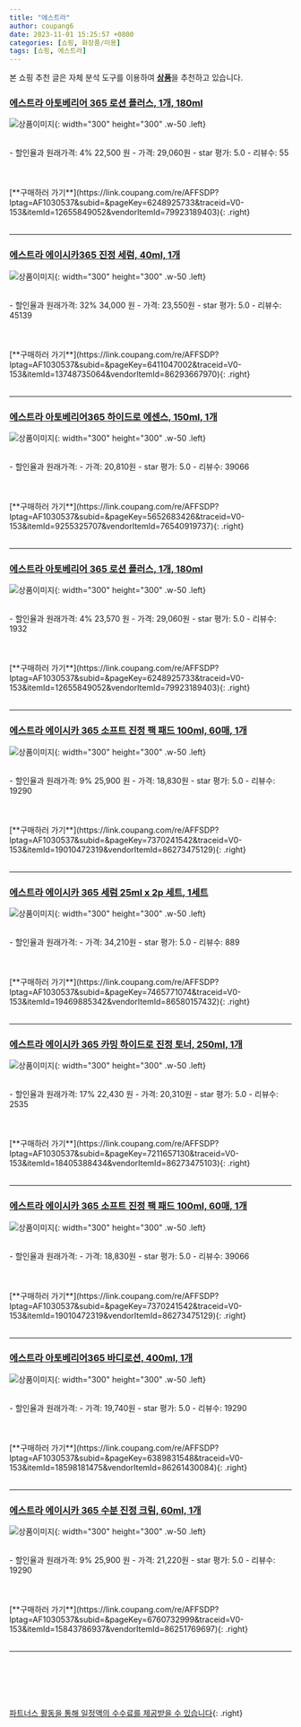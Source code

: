 ```yaml
---
title: "에스트라"
author: coupang6
date: 2023-11-01 15:25:57 +0800
categories: [쇼핑, 화장품/미용]
tags: [쇼핑, 에스트라]
---
```


본 쇼핑 추천 글은 자체 분석 도구를 이용하여 [**상품**](https://link.coupang.com/a/bao1ui)을 추천하고 있습니다.

### [에스트라 아토베리어 365 로션 플러스, 1개, 180ml](https://link.coupang.com/re/AFFSDP?lptag=AF1030537&subid=&pageKey=6248925733&traceid=V0-153&itemId=12655849052&vendorItemId=79923189403)

![상품이미지](https://thumbnail10.coupangcdn.com/thumbnails/remote/230x230ex/image/retail/images/4690401835144025-94ad53c9-f9ab-4a5b-ae5e-8985bf1e627b.jpg){: width="300" height="300" .w-50 .left}


<br>
- 할인율과 원래가격: 4%  22,500   원
- 가격: 29,060원
- star 평가: 5.0
- 리뷰수: 55
<br>
<br>
<br>
<br>
[**구매하러 가기**](https://link.coupang.com/re/AFFSDP?lptag=AF1030537&subid=&pageKey=6248925733&traceid=V0-153&itemId=12655849052&vendorItemId=79923189403){: .right}
<br>
<br>

---

### [에스트라 에이시카365 진정 세럼, 40ml, 1개](https://link.coupang.com/re/AFFSDP?lptag=AF1030537&subid=&pageKey=6411047002&traceid=V0-153&itemId=13748735064&vendorItemId=86293667970)

![상품이미지](https://thumbnail7.coupangcdn.com/thumbnails/remote/230x230ex/image/retail/images/2023/06/16/12/3/722ca98b-c96a-417b-911c-5b19e3ff511f.jpg){: width="300" height="300" .w-50 .left}


<br>
- 할인율과 원래가격: 32%  34,000   원
- 가격: 23,550원
- star 평가: 5.0
- 리뷰수: 45139
<br>
<br>
<br>
<br>
[**구매하러 가기**](https://link.coupang.com/re/AFFSDP?lptag=AF1030537&subid=&pageKey=6411047002&traceid=V0-153&itemId=13748735064&vendorItemId=86293667970){: .right}
<br>
<br>

---

### [에스트라 아토베리어365 하이드로 에센스, 150ml, 1개](https://link.coupang.com/re/AFFSDP?lptag=AF1030537&subid=&pageKey=5652683426&traceid=V0-153&itemId=9255325707&vendorItemId=76540919737)

![상품이미지](https://thumbnail7.coupangcdn.com/thumbnails/remote/230x230ex/image/retail/images/1934249510484035-3600b5ff-04ea-48f1-812a-66b605d094d0.jpg){: width="300" height="300" .w-50 .left}


<br>
- 할인율과 원래가격: 
- 가격: 20,810원
- star 평가: 5.0
- 리뷰수: 39066
<br>
<br>
<br>
<br>
[**구매하러 가기**](https://link.coupang.com/re/AFFSDP?lptag=AF1030537&subid=&pageKey=5652683426&traceid=V0-153&itemId=9255325707&vendorItemId=76540919737){: .right}
<br>
<br>

---

### [에스트라 아토베리어 365 로션 플러스, 1개, 180ml](https://link.coupang.com/re/AFFSDP?lptag=AF1030537&subid=&pageKey=6248925733&traceid=V0-153&itemId=12655849052&vendorItemId=79923189403)

![상품이미지](https://thumbnail10.coupangcdn.com/thumbnails/remote/230x230ex/image/retail/images/4690401835144025-94ad53c9-f9ab-4a5b-ae5e-8985bf1e627b.jpg){: width="300" height="300" .w-50 .left}


<br>
- 할인율과 원래가격: 4%  23,570   원
- 가격: 29,060원
- star 평가: 5.0
- 리뷰수: 1932
<br>
<br>
<br>
<br>
[**구매하러 가기**](https://link.coupang.com/re/AFFSDP?lptag=AF1030537&subid=&pageKey=6248925733&traceid=V0-153&itemId=12655849052&vendorItemId=79923189403){: .right}
<br>
<br>

---

### [에스트라 에이시카 365 소프트 진정 팩 패드 100ml, 60매, 1개](https://link.coupang.com/re/AFFSDP?lptag=AF1030537&subid=&pageKey=7370241542&traceid=V0-153&itemId=19010472319&vendorItemId=86273475129)

![상품이미지](https://thumbnail10.coupangcdn.com/thumbnails/remote/230x230ex/image/retail/images/2023/06/14/12/4/1032bbad-3665-43ea-956e-6ff514ffb6af.jpg){: width="300" height="300" .w-50 .left}


<br>
- 할인율과 원래가격: 9%  25,900   원
- 가격: 18,830원
- star 평가: 5.0
- 리뷰수: 19290
<br>
<br>
<br>
<br>
[**구매하러 가기**](https://link.coupang.com/re/AFFSDP?lptag=AF1030537&subid=&pageKey=7370241542&traceid=V0-153&itemId=19010472319&vendorItemId=86273475129){: .right}
<br>
<br>

---

### [에스트라 에이시카 365 세럼 25ml x 2p 세트, 1세트](https://link.coupang.com/re/AFFSDP?lptag=AF1030537&subid=&pageKey=7465771074&traceid=V0-153&itemId=19469885342&vendorItemId=86580157432)

![상품이미지](https://thumbnail9.coupangcdn.com/thumbnails/remote/230x230ex/image/retail/images/2023/07/14/16/0/e5e741cd-fe1e-4622-8e24-a368a12acb54.jpg){: width="300" height="300" .w-50 .left}


<br>
- 할인율과 원래가격: 
- 가격: 34,210원
- star 평가: 5.0
- 리뷰수: 889
<br>
<br>
<br>
<br>
[**구매하러 가기**](https://link.coupang.com/re/AFFSDP?lptag=AF1030537&subid=&pageKey=7465771074&traceid=V0-153&itemId=19469885342&vendorItemId=86580157432){: .right}
<br>
<br>

---

### [에스트라 에이시카 365 카밍 하이드로 진정 토너, 250ml, 1개](https://link.coupang.com/re/AFFSDP?lptag=AF1030537&subid=&pageKey=7211657130&traceid=V0-153&itemId=18405388434&vendorItemId=86273475103)

![상품이미지](https://thumbnail8.coupangcdn.com/thumbnails/remote/230x230ex/image/retail/images/2023/06/14/12/4/a8f30847-27a2-4090-b1b1-57aec2f1e79e.jpg){: width="300" height="300" .w-50 .left}


<br>
- 할인율과 원래가격: 17%  22,430   원
- 가격: 20,310원
- star 평가: 5.0
- 리뷰수: 2535
<br>
<br>
<br>
<br>
[**구매하러 가기**](https://link.coupang.com/re/AFFSDP?lptag=AF1030537&subid=&pageKey=7211657130&traceid=V0-153&itemId=18405388434&vendorItemId=86273475103){: .right}
<br>
<br>

---

### [에스트라 에이시카 365 소프트 진정 팩 패드 100ml, 60매, 1개](https://link.coupang.com/re/AFFSDP?lptag=AF1030537&subid=&pageKey=7370241542&traceid=V0-153&itemId=19010472319&vendorItemId=86273475129)

![상품이미지](https://thumbnail10.coupangcdn.com/thumbnails/remote/230x230ex/image/retail/images/2023/06/14/12/4/1032bbad-3665-43ea-956e-6ff514ffb6af.jpg){: width="300" height="300" .w-50 .left}


<br>
- 할인율과 원래가격: 
- 가격: 18,830원
- star 평가: 5.0
- 리뷰수: 39066
<br>
<br>
<br>
<br>
[**구매하러 가기**](https://link.coupang.com/re/AFFSDP?lptag=AF1030537&subid=&pageKey=7370241542&traceid=V0-153&itemId=19010472319&vendorItemId=86273475129){: .right}
<br>
<br>

---

### [에스트라 아토베리어365 바디로션, 400ml, 1개](https://link.coupang.com/re/AFFSDP?lptag=AF1030537&subid=&pageKey=6389831548&traceid=V0-153&itemId=18598181475&vendorItemId=86261430084)

![상품이미지](https://thumbnail6.coupangcdn.com/thumbnails/remote/230x230ex/image/retail/images/2023/06/13/11/0/20636a8f-382f-4cd0-ac73-54ae22e75df2.jpg){: width="300" height="300" .w-50 .left}


<br>
- 할인율과 원래가격: 
- 가격: 19,740원
- star 평가: 5.0
- 리뷰수: 19290
<br>
<br>
<br>
<br>
[**구매하러 가기**](https://link.coupang.com/re/AFFSDP?lptag=AF1030537&subid=&pageKey=6389831548&traceid=V0-153&itemId=18598181475&vendorItemId=86261430084){: .right}
<br>
<br>

---

### [에스트라 에이시카 365 수분 진정 크림, 60ml, 1개](https://link.coupang.com/re/AFFSDP?lptag=AF1030537&subid=&pageKey=6760732999&traceid=V0-153&itemId=15843786937&vendorItemId=86251769697)

![상품이미지](https://thumbnail10.coupangcdn.com/thumbnails/remote/230x230ex/image/retail/images/2023/06/12/13/8/3bea13d8-bae3-4136-b9db-c306d2024463.jpg){: width="300" height="300" .w-50 .left}


<br>
- 할인율과 원래가격: 9%  25,900   원
- 가격: 21,220원
- star 평가: 5.0
- 리뷰수: 19290
<br>
<br>
<br>
<br>
[**구매하러 가기**](https://link.coupang.com/re/AFFSDP?lptag=AF1030537&subid=&pageKey=6760732999&traceid=V0-153&itemId=15843786937&vendorItemId=86251769697){: .right}
<br>
<br>

---
<br><br><br><br><br> [파트너스 활동을 통해 일정액의 수수료를 제공받을 수 있습니다](https://link.coupang.com/a/bao1ui){: .right}